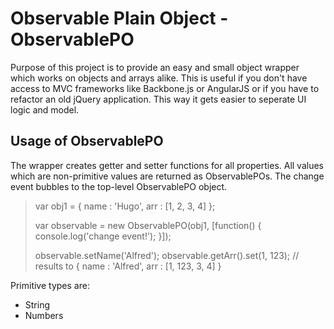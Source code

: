 # Observable Plain Object - ObservablePO

Purpose of this project is to provide an easy and small object wrapper which works on objects and arrays alike. This is useful if you don't have access to MVC frameworks like Backbone.js or AngularJS or if you have to refactor an old jQuery application. This way it gets easier to seperate UI logic and model.

## Usage of ObservablePO

The wrapper creates getter and setter functions for all properties. All values which are non-primitive values are returned as ObservablePOs. The change event bubbles to the top-level ObservablePO object.

> var obj1 = {
>   name : 'Hugo',
>   arr : [1, 2, 3, 4]
> };
>
> var observable = new ObservablePO(obj1, [function() { console.log('change event!'); }]);
>
> observable.setName('Alfred');
> observable.getArr().set(1, 123);
> // results to { name : 'Alfred', arr : [1, 123, 3, 4] }

Primitive types are:
-  String
-  Numbers
